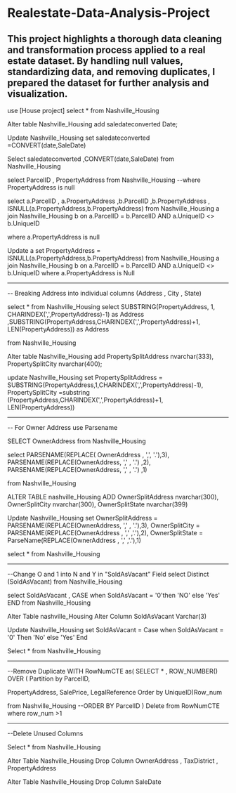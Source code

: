 # Realestate-Data-Analysis-Project
This project highlights a thorough data cleaning and transformation process applied to a real estate dataset. By handling null values, standardizing data, and removing duplicates, I prepared the dataset for further analysis and visualization.
------------------------------------------------------------------------------------------------------------------------
use [House project]
select * from Nashville_Housing

Alter table Nashville_Housing 
add saledateconverted Date;

Update Nashville_Housing
set saledateconverted =CONVERT(date,SaleDate)

Select saledateconverted ,CONVERT(date,SaleDate)
from Nashville_Housing


select ParcelID , PropertyAddress
from Nashville_Housing
--where PropertyAddress is null

select a.ParcelID , a.PropertyAddress ,b.ParcelID ,b.PropertyAddress , ISNULL(a.PropertyAddress,b.PropertyAddress)
from Nashville_Housing a
join Nashville_Housing b
on a.ParcelID = b.ParcelID
AND a.UniqueID <> b.UniqueID

where a.PropertyAddress is null


Update a
set PropertyAddress = ISNULL(a.PropertyAddress,b.PropertyAddress)
from Nashville_Housing a
join Nashville_Housing b
on a.ParcelID = b.ParcelID
AND a.UniqueID <> b.UniqueID
where a.PropertyAddress is Null

------------------------------------------------------------------------------------------


-- Breaking Address into individual columns (Address , City , State)

select *
from Nashville_Housing
select 
SUBSTRING(PropertyAddress, 1, CHARINDEX(',',PropertyAddress)-1) as Address
,SUBSTRING(PropertyAddress,CHARINDEX(',',PropertyAddress)+1, LEN(PropertyAddress)) as Address

from Nashville_Housing


Alter table Nashville_Housing 
add PropertySplitAddress nvarchar(333), PropertySplitCity nvarchar(400);

update Nashville_Housing 
set PropertySplitAddress = SUBSTRING(PropertyAddress,1,CHARINDEX(',',PropertyAddress)-1),
   PropertySplitCity =substring (PropertyAddress,CHARINDEX(',',PropertyAddress)+1, LEN(PropertyAddress))

-----------------------------------------------------------------------------------------------------------


-- For Owner Address use Parsename

 SELECT OwnerAddress from 
 Nashville_Housing


 select 
 PARSENAME(REPLACE( OwnerAddress , ',', '.'),3),
 PARSENAME(REPLACE(OwnerAddress, ',' , '.') ,2),
 PARSENAME(REPLACE(OwnerAddress, ',' , '.') ,1)

from Nashville_Housing

ALTER TABLE nashville_Housing
ADD OwnerSplitAddress nvarchar(300),
OwnerSplitCity nvarchar(300),
OwnerSplitState nvarchar(399)


Update Nashville_Housing
set OwnerSplitAddress = PARSENAME(REPLACE(OwnerAddress, ',' , '.'),3),
OwnerSplitCity = PARSENAME(REPLACE(OwnerAddress , ',' ,'.'),2),
OwnerSplitState = ParseName(REPLACE(OwnerAddress , ',' ,'.'),1)


select * from Nashville_Housing

--------------------------------------------------------------------------------------------


--Change O and 1 into N and Y in "SoldAsVacant" Field
select Distinct (SoldAsVacant)
from Nashville_Housing

select SoldAsVacant ,
CASE when SoldAsVacant = '0'then 'NO'
else 'Yes'
END
from Nashville_Housing


Alter Table nashville_Housing
Alter Column SoldAsVacant Varchar(3)



Update Nashville_Housing
set SoldAsVacant = Case when SoldAsVacant = '0' Then 'No'
                   else 'Yes'
				   End

Select * from Nashville_Housing

---------------------------------------------------------------------------------------------


--Remove Duplicate
WITH RowNumCTE as(
SELECT * ,
ROW_NUMBER() OVER (
Partition by ParcelID,

PropertyAddress,
SalePrice,
LegalReference
Order by
UniqueID)Row_num

from Nashville_Housing
--ORDER BY ParcelID
)
Delete 
from RowNumCTE
where row_num >1

-------------------------------------------------------------------------------------------------

--Delete Unused Columns

Select * 
from Nashville_Housing

Alter Table Nashville_Housing
Drop Column OwnerAddress , TaxDistrict , PropertyAddress 

Alter Table Nashville_Housing
Drop Column SaleDate
